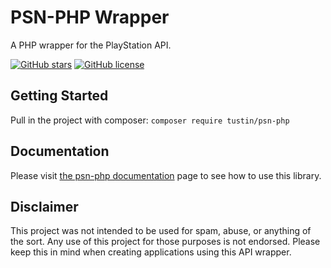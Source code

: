# PSN-PHP Wrapper

A PHP wrapper for the PlayStation API.

[![GitHub stars](https://img.shields.io/github/stars/Tustin/psn-php.svg)](https://github.com/Tustin/psn-php/stargazers)
[![GitHub license](https://img.shields.io/github/license/Tustin/psn-php.svg)](https://github.com/Tustin/psn-php/blob/master/LICENSE)

## Getting Started

Pull in the project with composer:
`composer require tustin/psn-php`

## Documentation

Please visit [the psn-php documentation](https://tustin.dev/psn-php/) page to see how to use this library.

## Disclaimer

This project was not intended to be used for spam, abuse, or anything of the sort. Any use of this project for those purposes is not endorsed. Please keep this in mind when creating applications using this API wrapper.
